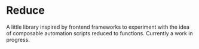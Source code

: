 # Reduce

A little library inspired by frontend frameworks to experiment with the idea of composable automation scripts reduced to functions. Currently a work in progress.
